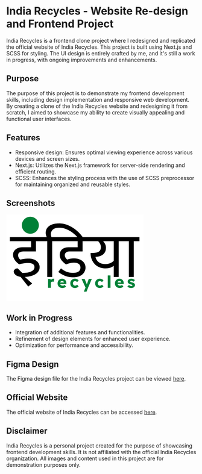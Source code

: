 # India Recycles - Website Re-design and Frontend Project

India Recycles is a frontend clone project where I redesigned and replicated the official website of India Recycles. This project is built using Next.js and SCSS for styling. The UI design is entirely crafted by me, and it's still a work in progress, with ongoing improvements and enhancements.

## Purpose

The purpose of this project is to demonstrate my frontend development skills, including design implementation and responsive web development. By creating a clone of the India Recycles website and redesigning it from scratch, I aimed to showcase my ability to create visually appealing and functional user interfaces.

## Features

- Responsive design: Ensures optimal viewing experience across various devices and screen sizes.
- Next.js: Utilizes the Next.js framework for server-side rendering and efficient routing.
- SCSS: Enhances the styling process with the use of SCSS preprocessor for maintaining organized and reusable styles.

## Screenshots

![logo](/img/logo/logo-type=defaultlogo.png)

## Work in Progress

- Integration of additional features and functionalities.
- Refinement of design elements for enhanced user experience.
- Optimization for performance and accessibility.

## Figma Design

The Figma design file for the India Recycles project can be viewed [here](https://www.figma.com/file/6HVdzcjDJTQLf8ukSDR5PT/Redesign-India-Recycles?type=design&node-id=3%3A2&mode=design&t=o6sq8PIZvBc3KZHP-1).


## Official Website

The official website of India Recycles can be accessed [here](https://www.indiarecycles.org/).



## Disclaimer

India Recycles is a personal project created for the purpose of showcasing frontend development skills. It is not affiliated with the official India Recycles organization. All images and content used in this project are for demonstration purposes only.